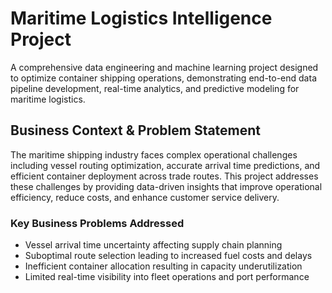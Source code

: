 # Maritime Logistics Intelligence Project
A comprehensive data engineering and machine learning project designed to optimize container shipping operations, demonstrating end-to-end data pipeline development, real-time analytics, and predictive modeling for maritime logistics.

## Business Context & Problem Statement
The maritime shipping industry faces complex operational challenges including vessel routing optimization, accurate arrival time predictions, and efficient container deployment across trade routes. This project addresses these challenges by providing data-driven insights that improve operational efficiency, reduce costs, and enhance customer service delivery.

### Key Business Problems Addressed
- Vessel arrival time uncertainty affecting supply chain planning
- Suboptimal route selection leading to increased fuel costs and delays
- Inefficient container allocation resulting in capacity underutilization
- Limited real-time visibility into fleet operations and port performance 
